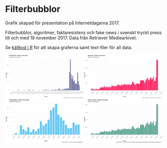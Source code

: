 # Filterbubblor

Grafik skapad för presentation på Internetdagarna 2017.

Filterbubblor, algoritmer, faktaresistens och fake news i svenskt tryckt press till och med 19 november 2017. Data från Retriever Mediearkivet.

Se [källkod i R](graph.r) för att skapa graferna samt text-filer för all data.

![](graph-x4.png)
